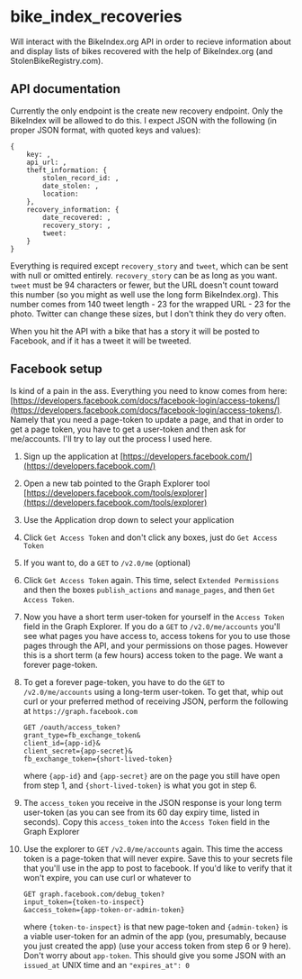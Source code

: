 # bike_index_recoveries

Will interact with the BikeIndex.org API in order to recieve information about and display lists of bikes recovered with the help of BikeIndex.org (and StolenBikeRegistry.com).

## API documentation

Currently the only endpoint is the create new recovery endpoint. Only the BikeIndex will be allowed to do this. I expect JSON with the following (in proper JSON format, with quoted keys and values):

    {
        key: ,
        api_url: ,
        theft_information: {
            stolen_record_id: ,
            date_stolen: ,
            location:
        },
        recovery_information: {
            date_recovered: ,
            recovery_story: ,
            tweet:
        }
    }

Everything is required except `recovery_story` and `tweet`, which can be sent with null or omitted entirely. `recovery_story` can be as long as you want. `tweet` must be 94 characters or fewer, but the URL doesn't count toward this number (so you might as well use the long form BikeIndex.org). This number comes from 140 tweet length - 23 for the wrapped URL - 23 for the photo. Twitter can change these sizes, but I don't think they do very often.

When you hit the API with a bike that has a story it will be posted to Facebook, and if it has a tweet it will be tweeted.

## Facebook setup

Is kind of a pain in the ass. Everything you need to know comes from
here:
[https://developers.facebook.com/docs/facebook-login/access-tokens/](https://developers.facebook.com/docs/facebook-login/access-tokens/). Namely
that you need a page-token to update a page, and that in order to get
a page token, you have to get a user-token and then ask for
me/accounts. I'll try to lay out the process I used here.

1.  Sign up the application at [https://developers.facebook.com/](https://developers.facebook.com/)
2.  Open a new tab pointed to the Graph Explorer tool
   [https://developers.facebook.com/tools/explorer](https://developers.facebook.com/tools/explorer)
3.  Use the Application drop down to select your application
4.  Click `Get Access Token` and don't click any boxes, just do `Get Access Token`
5.  If you want to, do a `GET` to `/v2.0/me` (optional)
6.  Click `Get Access Token` again. This time, select `Extended
    Permissions` and then the boxes `publish_actions` and
    `manage_pages`, and then `Get Access Token`.
7.  Now you have a short term user-token for yourself in the `Access
    Token` field in the Graph Explorer. If you do a `GET` to
    `/v2.0/me/accounts` you'll see what pages you have access to,
    access tokens for you to use those pages through the API, and your
    permissions on those pages. However this is a short term (a few
    hours) access token to the page. We want a forever page-token.
8.  To get a forever page-token, you have to do the `GET` to
    `/v2.0/me/accounts` using a long-term user-token. To get that,
    whip out curl or your preferred method of receiving JSON, perform
    the following at `https://graph.facebook.com`

        GET /oauth/access_token?
        grant_type=fb_exchange_token&
        client_id={app-id}&
        client_secret={app-secret}&
        fb_exchange_token={short-lived-token}

    where `{app-id}` and `{app-secret}` are on the page you still have
    open from step 1, and `{short-lived-token}` is what you got in step 6.
9.  The `access_token`  you receive in the JSON response  is your long
    term  user-token (as  you can  see from  its 60  day expiry time,
    listed  in seconds).  Copy  this `access_token`  into the  `Access
    Token` field in the Graph Explorer
10. Use the explorer to `GET` `/v2.0/me/accounts` again. This time the
    access token is a page-token that will never expire. Save this to
    your secrets file that you'll use in the app to post to
    facebook. If you'd like to verify that it won't expire, you can
    use curl or whatever to

        GET graph.facebook.com/debug_token?
        input_token={token-to-inspect}
        &access_token={app-token-or-admin-token}

    where `{token-to-inspect}` is that new page-token and `{admin-token}`
    is a viable user-token for an admin of the app (you, presumably,
    because you just created the app) (use your access token from step
    6 or 9 here). Don't worry about `app-token`. This should give you
    some JSON with an `issued_at` UNIX time and an `"expires_at": 0`
